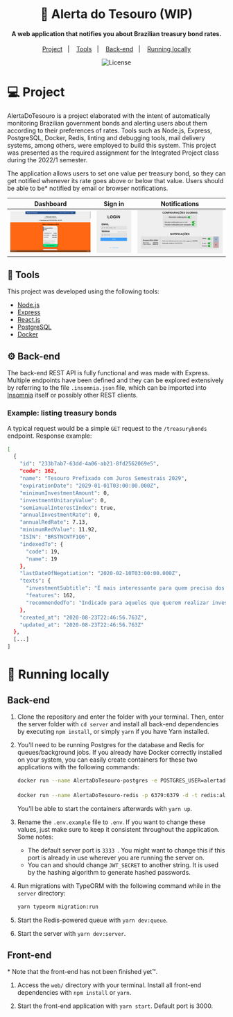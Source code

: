 <h1 align="center">
    <!-- <img alt="AlertaDoTesouro" title="AlertaDoTesouro" src=".github/AlertaDoTesouro.svg" width="200px" />
    <br/
    > -->
    🚨 Alerta do Tesouro (WIP)
</h1>

<h4 align="center">
A web application that notifies you about Brazilian treasury bond rates.
</h4>

<p align="center">
  <a href="#-project">Project</a>&nbsp;&nbsp;&nbsp;|&nbsp;&nbsp;&nbsp;
  <a href="#-tools">Tools</a>&nbsp;&nbsp;&nbsp;|&nbsp;&nbsp;&nbsp;
  <a href="#-back-end">Back-end</a>&nbsp;&nbsp;&nbsp;|&nbsp;&nbsp;&nbsp;
  <a href="#-running-locally">Running locally</a>
</p>

<p align="center">
  <!-- <img alt="HerokuStatus" src="https://heroku-shields.herokuapp.com/covid19nowbot"> -->
  <img alt="License" src="https://img.shields.io/badge/License-GPL%20v3-blue.svg">
</p>

# 💻 Project

AlertaDoTesouro is a project elaborated with the intent of automatically monitoring Brazilian government bonds and alerting users about them according to their preferences of rates. Tools such as Node.js, Express, PostgreSQL, Docker, Redis, linting and debugging tools, mail delivery systems, among others, were employed to build this system.
This project was presented as the required assignment for the Integrated Project class during the 2022/1 semester.

The application allows users to set one value per treasury bond, so they can get notified whenever its rate goes above or below that value. Users should be able to be* notified by email or browser notifications.

<table>
    <thead>
        <tr>
          <th>Dashboard</th>
          <th>Sign in</th>
          <th>Notifications</th>
        </tr>
    </thead>
    <tbody>
        <tr>
            <td><a target="_blank" href=".github/dashboard.png"><img src=".github/dashboard.png" alt="Dashboard page" style="max-width: 100%; --darkreader-inline-outline:#b30000;" title=""/></td>
            <td><a target="_blank" href=".github/sign_in.png"><img src=".github/sign_in.png" alt="Sign in page" style="max-width:100%;"/></td>
            <td><a target="_blank" href=".github/notifications.png"><img src=".github/notifications.png" alt="Notifications page" style="max-width:100%;"/></td>
        </tr>
    </tbody>
</table>

## 🔧 Tools

This project was developed using the following tools:

- [Node.js](https://nodejs.org/en/)
- [Express](https://expressjs.com/)
- [React.js](http://reactjs.org/)
- [PostgreSQL](https://www.postgresql.org/)
- [Docker](https://www.docker.com/)

## ⚙️ Back-end

The back-end REST API is fully functional and was made with Express. Multiple endpoints have been defined and they can be explored extensively by referring to the file `.insomnia.json` file, which can be imported into [Insomnia](https://insomnia.rest/) itself or possibly other REST clients.

### Example: listing treasury bonds

A typical request would be a simple `GET` request to the `/treasurybonds` endpoint. Response example:

```bash
[
  {
    "id": "233b7ab7-63dd-4a06-ab21-8fd2562069e5",
    "code": 162,
    "name": "Tesouro Prefixado com Juros Semestrais 2029",
    "expirationDate": "2029-01-01T03:00:00.000Z",
    "minimumInvestmentAmount": 0,
    "investmentUnitaryValue": 0,
    "semianualInterestIndex": true,
    "annualInvestmentRate": 0,
    "annualRedRate": 7.13,
    "minimumRedValue": 11.92,
    "ISIN": "BRSTNCNTF1Q6",
    "indexedTo": {
      "code": 19,
      "name": 19
    },
    "lastDateOfNegotiation": "2020-02-10T03:00:00.000Z",
    "texts": {
      "investmentSubtitle": "É mais interessante para quem precisa dos seus rendimentos para complementar sua renda, pois paga juros a cada semestre (cupons de juros). Em caso de resgate antecipado, o Tesouro Nacional garante sua recompra pelo seu valor de mercado.",
      "features": 162,
      "recommendedTo": "Indicado para aqueles que querem realizar investimentos de longo prazo."
    },
    "created_at": "2020-08-23T22:46:56.763Z",
    "updated_at": "2020-08-23T22:46:56.763Z"
  },
  [...]
]
```

# 🏡 Running locally

## Back-end

1. Clone the repository and enter the folder with your terminal. Then, enter the server folder with `cd server` and install all back-end dependencies by executing `npm install`, or simply `yarn` if you have Yarn installed.

2. You'll need to be running Postgres for the database and Redis for queues/background jobs. If you already have Docker correctly installed on your system, you can easily create containers for these two applications with the following commands:

   ```bash
   docker run --name AlertaDoTesouro-postgres -e POSTGRES_USER=alertadotesouro -e POSTGRES_PASSWORD=your_postgres_password -p 5432:5432 -d postgres

   docker run --name AlertaDoTesouro-redis -p 6379:6379 -d -t redis:alpine
   ```

   You'll be able to start the containers afterwards with `yarn up`.

3. Rename the `.env.example` file to `.env`. If you want to change these values, just make sure to keep it consistent throughout the application. Some notes:

   - The default server port is `3333 `. You might want to change this if this port is already in use wherever you are running the server on.
   - You can and should change `JWT_SECRET` to another string. It is used by the hashing algorithm to generate hashed passwords.
   <!-- - [Sentry](https://sentry.io/for/web/) was added mostly for learning purposes and of course is not required; feel free to leave the string empty. -->

4. Run migrations with TypeORM with the following command while in the `server` directory:

   ```bash
   yarn typeorm migration:run
   ```

5. Start the Redis-powered queue with `yarn dev:queue`.
6. Start the server with `yarn dev:server`.

## Front-end

\* Note that the front-end has not been finished yet:tm:.

1. Access the `web/` directory with your terminal. Install all front-end dependencies with `npm install` or `yarn`.

2. Start the front-end application with `yarn start`. Default port is 3000.
